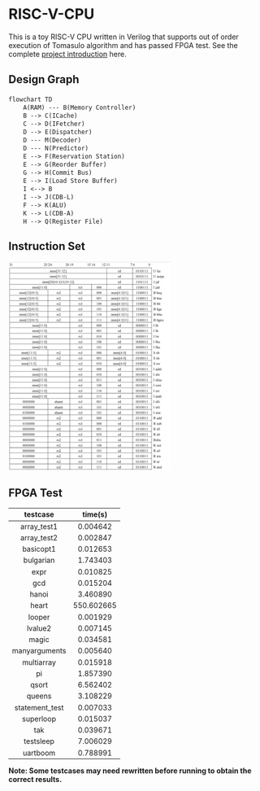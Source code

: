 # RISC-V-CPU

This is a toy RISC-V CPU written in Verilog that supports out of order execution of Tomasulo algorithm and has passed FPGA test. See the complete [project introduction](https://github.com/ACMClassCourse-2022/RISC-V-CPU-2023) here.

## Design Graph

```mermaid
flowchart TD
    A(RAM) --- B(Memory Controller)
    B --> C(ICache)
    C --> D(IFetcher)
    D --> E(Dispatcher)
    D --- M(Decoder)
    D --- N(Predictor)
    E --> F(Reservation Station)
    E --> G(Reorder Buffer)
    G --> H(Commit Bus)
    E --> I(Load Store Buffer)
    I <--> B
    I --> J(CDB-L)
    F --> K(ALU)
    K --> L(CDB-A)
    H --> Q(Register File)
```

## Instruction Set

<img src="RV32I.png" style="zoom:40%;">

## FPGA Test

|testcase|time(s)|
|:-----:|:------:|
|array_test1|0.004642|
|array_test2|0.002847|
|basicopt1|0.012653|
|bulgarian|1.743403|
|expr|0.010825|
|gcd|0.015204|
|hanoi|3.460890|
|heart|550.602665|
|looper|0.001929|
|lvalue2|0.007145|
|magic|0.034581|
|manyarguments|0.005640|
|multiarray|0.015918|
|pi|1.857390|
|qsort|6.562402|
|queens|3.108229|
|statement_test|0.007033|
|superloop|0.015037|
|tak|0.039671|
|testsleep|7.006029|
|uartboom|0.788991|

**Note: Some testcases may need rewritten before running to obtain the correct results.**
